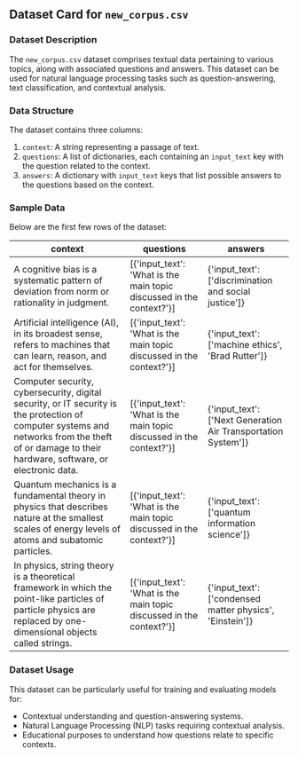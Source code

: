 

## Dataset Card for `new_corpus.csv`

### Dataset Description
The `new_corpus.csv` dataset comprises textual data pertaining to various topics, along with associated questions and answers. This dataset can be used for natural language processing tasks such as question-answering, text classification, and contextual analysis.

### Data Structure
The dataset contains three columns:
1. `context`: A string representing a passage of text.
2. `questions`: A list of dictionaries, each containing an `input_text` key with the question related to the context.
3. `answers`: A dictionary with `input_text` keys that list possible answers to the questions based on the context.

### Sample Data
Below are the first few rows of the dataset:

| context | questions | answers |
|---------|-----------|---------|
| A cognitive bias is a systematic pattern of deviation from norm or rationality in judgment. | [{'input_text': 'What is the main topic discussed in the context?'}] | {'input_text': ['discrimination and social justice']} |
| Artificial intelligence (AI), in its broadest sense, refers to machines that can learn, reason, and act for themselves. | [{'input_text': 'What is the main topic discussed in the context?'}] | {'input_text': ['machine ethics', 'Brad Rutter']} |
| Computer security, cybersecurity, digital security, or IT security is the protection of computer systems and networks from the theft of or damage to their hardware, software, or electronic data. | [{'input_text': 'What is the main topic discussed in the context?'}] | {'input_text': ['Next Generation Air Transportation System']} |
| Quantum mechanics is a fundamental theory in physics that describes nature at the smallest scales of energy levels of atoms and subatomic particles. | [{'input_text': 'What is the main topic discussed in the context?'}] | {'input_text': ['quantum information science']} |
| In physics, string theory is a theoretical framework in which the point-like particles of particle physics are replaced by one-dimensional objects called strings. | [{'input_text': 'What is the main topic discussed in the context?'}] | {'input_text': ['condensed matter physics', 'Einstein']} |

### Dataset Usage
This dataset can be particularly useful for training and evaluating models for:
- Contextual understanding and question-answering systems.
- Natural Language Processing (NLP) tasks requiring contextual analysis.
- Educational purposes to understand how questions relate to specific contexts.


